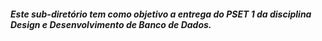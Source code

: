 ##### Este sub-diretório tem como objetivo a entrega do PSET 1 da disciplina *Design e Desenvolvimento de Banco de Dados*.
